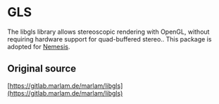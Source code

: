 # GLS
The libgls library allows stereoscopic rendering with OpenGL, without requiring hardware support for quad-buffered stereo.. This package is adopted for [Nemesis](https://github.com/kulhanek/nemesis).

## Original source
[https://gitlab.marlam.de/marlam/libgls](https://gitlab.marlam.de/marlam/libgls)

